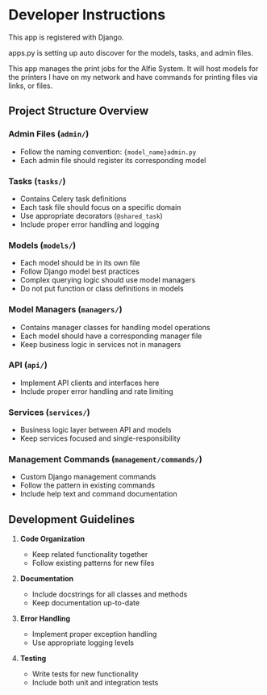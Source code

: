 # Developer Instructions

This app is registered with Django.

apps.py is setting up auto discover for the models, tasks, and admin files.

This app manages the print jobs for the Alfie System.
It will host models for the printers I have on my network and have commands for printing files via links, or files.

## Project Structure Overview

### Admin Files (`admin/`)

- Follow the naming convention: `{model_name}admin.py`
- Each admin file should register its corresponding model

### Tasks (`tasks/`)

- Contains Celery task definitions
- Each task file should focus on a specific domain
- Use appropriate decorators (`@shared_task`)
- Include proper error handling and logging

### Models (`models/`)

- Each model should be in its own file
- Follow Django model best practices
- Complex querying logic should use model managers
- Do not put function or class definitions in models

### Model Managers (`managers/`)

- Contains manager classes for handling model operations
- Each model should have a corresponding manager file
- Keep business logic in services not in managers

### API (`api/`)

- Implement API clients and interfaces here
- Include proper error handling and rate limiting

### Services (`services/`)

- Business logic layer between API and models
- Keep services focused and single-responsibility

### Management Commands (`management/commands/`)

- Custom Django management commands
- Follow the pattern in existing commands
- Include help text and command documentation

## Development Guidelines

1. **Code Organization**

   - Keep related functionality together
   - Follow existing patterns for new files

2. **Documentation**

   - Include docstrings for all classes and methods
   - Keep documentation up-to-date

3. **Error Handling**

   - Implement proper exception handling
   - Use appropriate logging levels

4. **Testing**
   - Write tests for new functionality
   - Include both unit and integration tests
